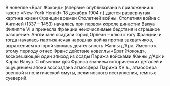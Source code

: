 <!--2016-12-24 17:25:56-->
В новелле «Брат Жоконд» (впервые опубликована в приложении к газете «New-York Herald» 18 декабря 1904 г.) дается развернутая картина жизни Франции времен Столетней войны. Столетняя война с Англией (1337 – 1453) началась при первом короле династии Валуа Филиппе VI и принесла Франции неисчислимые бедствия и страшное разорение.
        Англичане осадили город Орлеан – ключ к югу Франции; и тогда началась партизанская народная война против захватчиков, выражением которой явилась деятельность Жанны д'Арк. Именно к этому периоду отнес Франс действие новеллы «Брат Жоконд», воскрешающей один эпизод из осады Парижа войсками Жанны д'Арк и Карла Валуа. С обычным для Франса знанием исторических деталей и ощущением эпохи воссоздана атмосфера Парижа XV в., атмосфера военной и политической смуты, религиозного исступления, темных суеверий.